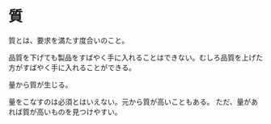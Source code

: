 # 質

質とは、要求を満たす度合いのこと。

品質を下げても製品をすばやく手に入れることはできない。むしろ品質を上げた方がすばやく手に入れることができる。

量から質が生じる。

量をこなすのは必須とはいえない。元から質が高いこともある。
ただ、量があれば質が高いものを見つけやすい。
